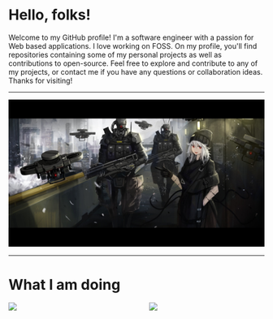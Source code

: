 

# Hello, folks!

Welcome to my GitHub profile! I'm a software engineer with a passion for Web based applications. I love working on FOSS. On my profile, you'll find repositories containing some of my personal projects as well as contributions to open-source. Feel free to explore and contribute to any of my projects, or contact me if you have any questions or collaboration ideas. Thanks for visiting!
<hr>

<img src="https://github.com/Alex-Grimes/Alex-Grimes/blob/main/cyberdrone.jpg">

<!--# Some of my favorite tech
<div>
  <img src="https://github.com/devicons/devicon/blob/master/icons/react/react-original-wordmark.svg" title="React" alt="React" width="80" height="80"/>&nbsp;
  <img src="https://github.com/devicons/devicon/blob/master/icons/vuejs/vuejs-original.svg" title="Vue" alt="Vue" width="80" height="80"/>&nbsp;
   <img src="https://github.com/devicons/devicon/blob/master/icons/postgresql/postgresql-original-wordmark.svg" title="Postgre" alt="Postgre" width="80" height="80"/>&nbsp;
    <img src="https://github.com/devicons/devicon/blob/master/icons/tailwindcss/tailwindcss-original.svg" title="tailwind" alt="tailwind" width="80" height="80"/>&nbsp;
  <img src="https://github.com/devicons/devicon/blob/master/icons/javascript/javascript-original.svg" title="JavaScript" alt="JavaScript" width="80" height="80"/>&nbsp;
  <img src="https://github.com/devicons/devicon/blob/master/icons/go/go-original-wordmark.svg" title="NodeJS" alt="golang" width="80" height="80"/>&nbsp;
  <img src="https://github.com/devicons/devicon/blob/master/icons/ruby/ruby-original.svg" title="AWS" alt="ruby" width="80" height="80"/>&nbsp;
  <img src="https://github.com/devicons/devicon/blob/master/icons/kotlin/kotlin-original.svg" title="kotlin" **alt="kotlin" width="80" height="80"/>
    <img src="https://github.com/devicons/devicon/blob/master/icons/linux/linux-original.svg" title="linux" **alt="linux" width="80" height="80"/>
</div> -->
 <hr>

# What I am doing 
<div>
<img align="left" width="45%" src="https://readme-stats-alex-git-main-alex-grimes.vercel.app/api/top-langs/?username=Alex-Grimes&exclude_repo=readme-stats,crypto-calculator,Ruby-crypto-calculator,Private-work,qwik-jokes,cs470,cs470-lafs-api,cs470-lafs-web,cs465,cs350,cs405&langs_count=6&theme=tokyonight&hide=VBA,HTML,CSS,vue,Javascript,powershell,astro,Postscript,scss,C,C%2B%2B,python,java,nsis,makefile,TeX&text_color=c9cacc"> 
  <div width="45%"></div>
<!--<img src="https://spotify-github-profile.vercel.app/api/view?uid=31kgookzmvq7yanoflay6aoimnha&cover_image=true&theme=novatorem&show_offline=false&background_color=121212&bar_color=53b14f&bar_color_cover=false&" width="45%">-->

</div>

<img align="right" width="45%" src="https://quotes-github-readme.vercel.app/api?type=vertical&border=true&theme=tokyonight">

<!-- <img align="center" width=75% src=https://profile-counter.glitch.me/{Alex-Grimes]/count.svg /> -->




